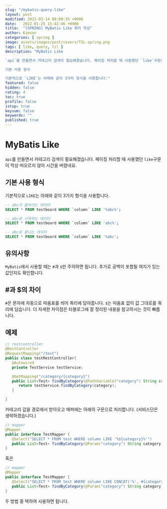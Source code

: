 ```yaml
---
slug: "/mybatis-query-like"
layout: post
modified: 2022-03-14 00:09:35 +0900
date:   2022-01-25 15:42:46 +0900
title:  "[SPRING] MyBatis Like 쿼리 작성"
author: Kimson
categories: [ spring ]
image: assets/images/post/covers/TIL-spring.png
tags: [ like, query, til ]
description: "MyBatis Like

`api`를 만들면서 카테고리 검색이 필요해졌습니다. 페이징 처리할 때 사용했던 `like`구문이 막상 떠오르지 않아 시간을 버렸네요.

기본 사용 형식

기본적으로 `LIKE`는 아래와 같이 3가지 형식을 사용합니다."
featured: false
hidden: false
rating: 4
toc: true
profile: false
istop: true
keysum: false
keywords: ""
published: true
---
```


# MyBatis Like

`api`를 만들면서 카테고리 검색이 필요해졌습니다. 페이징 처리할 때 사용했던 `like`구문이 막상 떠오르지 않아 시간을 버렸네요.

## 기본 사용 형식

기본적으로 `LIKE`는 아래와 같이 3가지 형식을 사용합니다.

```sql
-- abc가 들어가는 데이터
SELECT * FROM testboard WHERE `column` LIKE '%abc%';

-- abc로 시작하는 데이터
SELECT * FROM testboard WHERE `column` LIKE 'abc%';

-- abc로 끝나는 데이터
SELECT * FROM testboard WHERE `column` LIKE '%abc';
```

## 유의사항

`MyBatis`에서 사용할 때는 `#`과 `$`만 주의하면 됩니다. 추가로 공백이 포함될 여지가 있는 값인지도 확인합니다.

## #과 $의 차이

`#`은 문자에 자동으로 따옴표를 씌어 쿼리에 담아줍니다. `$`는 따옴표 없이 값 그대로를 쿼리에 담습니다. 더 자세한 차이점은 타블로그에 잘 정리된 내용을 참고하시는 것이 빠릅니다.

## 예제

```java
// restcontroller
@RestController
@RequestMapping("/test")
public class testRestController{
   @Autowired
   private TestService testService;

   @GetMapping("/category/{category}")
   public List<Test> findByCategory(@PathVariable("category") String category){
      return testService.findByCategory(category);
   }

}
```

카테고리 값을 경로에서 받아오고 매퍼에는 아래의 구문으로 처리합니다. (서비스단은 생략하겠습니다.)

```java
// mapper
@Mapper
public interface TestMapper {
   @Select("SELECT * FROM test WHERE column LIKE '%${category}%'")
   public List<Test> findByCategory(@Param("category") String category);
}
```

혹은

```java
// mapper
@Mapper
public interface TestMapper {
   @Select("SELECT * FROM test WHERE column LIKE CONCAT('%', #{category}, '%')")
   public List<Test> findByCategory(@Param("category") String category);
}
```

두 방법 중 택하여 사용하면 됩니다.